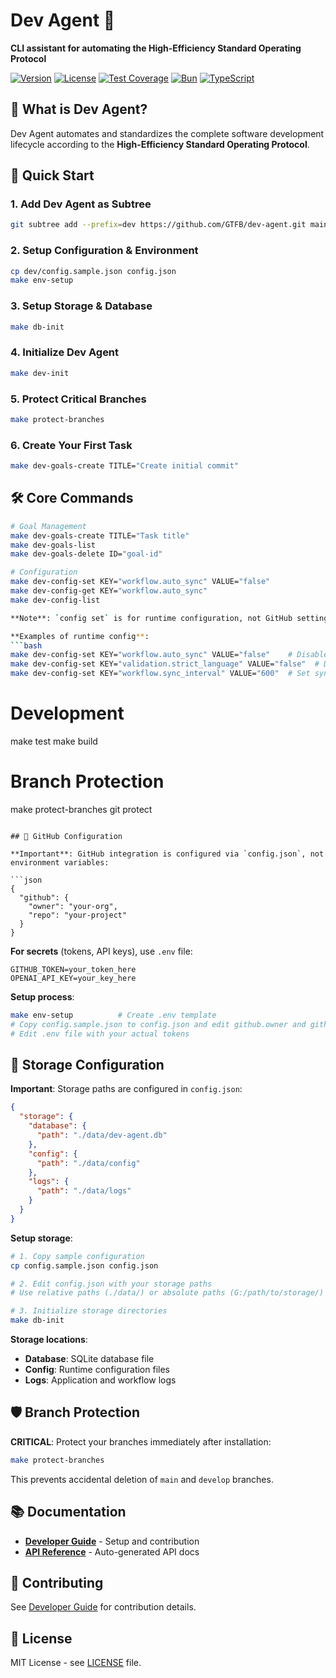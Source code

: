 # Dev Agent 🚀

**CLI assistant for automating the High-Efficiency Standard Operating Protocol**

[![Version](https://img.shields.io/badge/version-0.3.0-blue.svg)](https://github.com/your-org/dev-agent)
[![License](https://img.shields.io/badge/license-MIT-green.svg)](LICENSE)
[![Test Coverage](https://img.shields.io/badge/test%20coverage-99.09%25-brightgreen.svg)](https://github.com/your-org/dev-agent)
[![Bun](https://img.shields.io/badge/runtime-Bun-000000.svg)](https://bun.sh)
[![TypeScript](https://img.shields.io/badge/language-TypeScript-3178C6.svg)](https://www.typescriptlang.org/)

## 🎯 What is Dev Agent?

Dev Agent automates and standardizes the complete software development lifecycle according to the **High-Efficiency Standard Operating Protocol**.

## 🚀 Quick Start

### 1. Add Dev Agent as Subtree
```bash
git subtree add --prefix=dev https://github.com/GTFB/dev-agent.git main --squash
```

### 2. Setup Configuration & Environment
```bash
cp dev/config.sample.json config.json
make env-setup
```

### 3. Setup Storage & Database
```bash
make db-init
```

### 4. Initialize Dev Agent
```bash
make dev-init
```

### 5. Protect Critical Branches
```bash
make protect-branches
```

### 6. Create Your First Task
```bash
make dev-goals-create TITLE="Create initial commit"
```

## 🛠️ Core Commands

```bash
# Goal Management
make dev-goals-create TITLE="Task title"
make dev-goals-list
make dev-goals-delete ID="goal-id"

# Configuration
make dev-config-set KEY="workflow.auto_sync" VALUE="false"
make dev-config-get KEY="workflow.auto_sync"
make dev-config-list

**Note**: `config set` is for runtime configuration, not GitHub settings. GitHub integration is configured via `config.json`.

**Examples of runtime config**:
```bash
make dev-config-set KEY="workflow.auto_sync" VALUE="false"    # Disable auto-sync
make dev-config-set KEY="validation.strict_language" VALUE="false"  # Disable strict language
make dev-config-set KEY="workflow.sync_interval" VALUE="600"  # Set sync interval to 10 minutes
```

# Development
make test
make build

# Branch Protection
make protect-branches
git protect
```

## 🔧 GitHub Configuration

**Important**: GitHub integration is configured via `config.json`, not environment variables:

```json
{
  "github": {
    "owner": "your-org",
    "repo": "your-project"
  }
}
```

**For secrets** (tokens, API keys), use `.env` file:
```env
GITHUB_TOKEN=your_token_here
OPENAI_API_KEY=your_key_here
```

**Setup process**:
```bash
make env-setup          # Create .env template
# Copy config.sample.json to config.json and edit github.owner and github.repo
# Edit .env file with your actual tokens
```

## 💾 Storage Configuration

**Important**: Storage paths are configured in `config.json`:

```json
{
  "storage": {
    "database": {
      "path": "./data/dev-agent.db"
    },
    "config": {
      "path": "./data/config"
    },
    "logs": {
      "path": "./data/logs"
    }
  }
}
```

**Setup storage**:
```bash
# 1. Copy sample configuration
cp config.sample.json config.json

# 2. Edit config.json with your storage paths
# Use relative paths (./data/) or absolute paths (G:/path/to/storage/)

# 3. Initialize storage directories
make db-init
```

**Storage locations**:
- **Database**: SQLite database file
- **Config**: Runtime configuration files
- **Logs**: Application and workflow logs

## 🛡️ Branch Protection

**CRITICAL**: Protect your branches immediately after installation:

```bash
make protect-branches
```

This prevents accidental deletion of `main` and `develop` branches.

## 📚 Documentation

- **[Developer Guide](docs/developer-guide.md)** - Setup and contribution
- **[API Reference](docs/api/)** - Auto-generated API docs

## 🤝 Contributing

See [Developer Guide](docs/developer-guide.md) for contribution details.

## 📄 License

MIT License - see [LICENSE](LICENSE) file.
